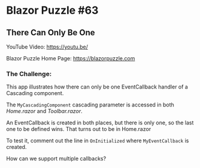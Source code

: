 # Blazor Puzzle #63

## There Can Only Be One

YouTube Video: https://youtu.be/

Blazor Puzzle Home Page: https://blazorpuzzle.com

### The Challenge:

This app illustrates how there can only be one EventCallback handler of a Cascading component.

The `MyCascadingComponent` cascading parameter is accessed in both *Home.razor* and *Toolbar.razor*.

An EventCallback is created in both places, but there is only one, so the last one to be defined wins. That turns out to be in Home.razor

To test it, comment out the line in `OnInitialized` where `MyEventCallback` is created.

How can we support multiple callbacks?

